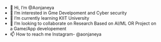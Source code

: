 - 👋 Hi, I’m @Aonjaneya
- 👀 I’m interested in Gme Develpoment and Cyber security
- 🌱 I’m currently learning KIIT University
- 💞️ I’m looking to collaborate on Research Based on AI/ML OR Project on a Game/App developement
- 📫 How to reach me Instagram- @aonjaneya

<!---
Aonjaneya/Aonjaneya is a ✨ special ✨ repository because its `README.md` (this file) appears on your GitHub profile.
You can click the Preview link to take a look at your changes.
--->
